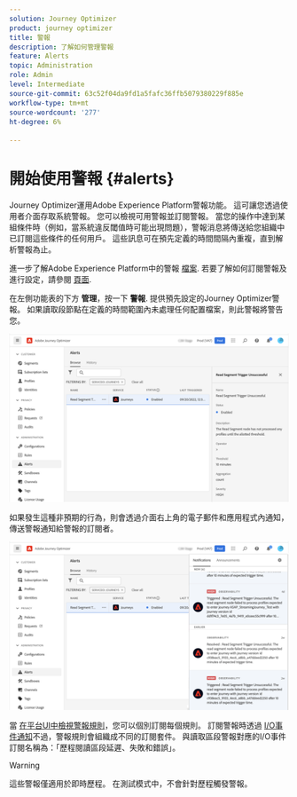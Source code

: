 ```yaml
---
solution: Journey Optimizer
product: journey optimizer
title: 警報
description: 了解如何管理警報
feature: Alerts
topic: Administration
role: Admin
level: Intermediate
source-git-commit: 63c52f04da9fd1a5fafc36ffb5079380229f885e
workflow-type: tm+mt
source-wordcount: '277'
ht-degree: 6%

---
```


# 開始使用警報 {#alerts}

Journey Optimizer運用Adobe Experience Platform警報功能。 這可讓您透過使用者介面存取系統警報。 您可以檢視可用警報並訂閱警報。 當您的操作中達到某組條件時（例如，當系統違反閾值時可能出現問題），警報消息將傳送給您組織中已訂閱這些條件的任何用戶。 這些訊息可在預先定義的時間間隔內重複，直到解析警報為止。

進一步了解Adobe Experience Platform中的警報 [檔案](https://experienceleague.adobe.com/docs/experience-platform/observability/alerts/overview.html?lang=zh-Hant).
若要了解如何訂閱警報及進行設定，請參閱 [頁面](https://experienceleague.adobe.com/docs/experience-platform/observability/alerts/ui.html).

在左側功能表的下方 **管理**，按一下 **警報**. 提供預先設定的Journey Optimizer警報。 如果讀取段節點在定義的時間範圍內未處理任何配置檔案，則此警報將警告您。

![](assets/alerts1.png)

如果發生這種非預期的行為，則會透過介面右上角的電子郵件和應用程式內通知，傳送警報通知給警報的訂閱者。

![](assets/alerts2.png)

當 [在平台UI中檢視警報規則](https://experienceleague.adobe.com/docs/experience-platform/observability/alerts/ui.html)，您可以個別訂閱每個規則。 訂閱警報時透過 [I/O事件通知](https://experienceleague.adobe.com/docs/experience-platform/observability/alerts/subscribe.html)不過，警報規則會組織成不同的訂閱套件。 與讀取區段警報對應的I/O事件訂閱名稱為：「歷程閱讀區段延遲、失敗和錯誤」。

>[!WARNING]
>
>這些警報僅適用於即時歷程。 在測試模式中，不會針對歷程觸發警報。